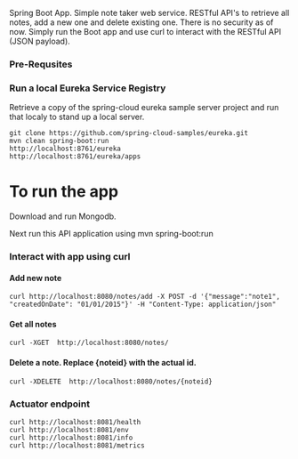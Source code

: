 Spring Boot App. Simple note taker web service. RESTful API's to retrieve all notes, add a new one and delete existing one. There is no security as of now. Simply run the Boot app and use curl to interact with the RESTful API (JSON payload).

### Pre-Requsites
### Run a local Eureka Service Registry
Retrieve a copy of the spring-cloud eureka sample server project and run that localy to stand up a local server.

    git clone https://github.com/spring-cloud-samples/eureka.git
    mvn clean spring-boot:run
    http://localhost:8761/eureka
    http://localhost:8761/eureka/apps

# To run the app
Download and run Mongodb. 

Next run this API application using
    mvn spring-boot:run

### Interact with app using curl
#### Add new note
    curl http://localhost:8080/notes/add -X POST -d '{"message":"note1", "createdOnDate": "01/01/2015"}' -H "Content-Type: application/json"

#### Get all notes
    curl -XGET  http://localhost:8080/notes/

#### Delete a note. Replace {noteid} with the actual id.
    curl -XDELETE  http://localhost:8080/notes/{noteid}

### Actuator endpoint
    curl http://localhost:8081/health 
    curl http://localhost:8081/env
    curl http://localhost:8081/info
    curl http://localhost:8081/metrics
    
